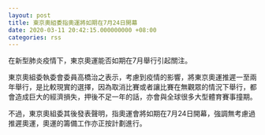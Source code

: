 ```yaml
---
layout: post
title: 東京奧組委指奧運將如期在7月24日開幕
date: 2020-03-11 20:42:15.000000000 +08:00
categories: rss
---
```


在新型肺炎疫情下，東京奧運能否如期在7月舉行引起關注。

東京奧組委執委會委員高橋治之表示，考慮到疫情的影響，將東京奧運推遲一至兩年舉行，是比較現實的選擇，因為取消比賽或者讓比賽在無觀眾的情況下舉行，都會造成巨大的經濟損失，押後不足一年的話，亦會與全球很多大型體育賽事撞期。

不過，東京奧組委其後發表聲明，指奧運會將如期在7月24日開幕，強調無考慮過推遲奧運，奧運的籌備工作亦正按計劃進行。
